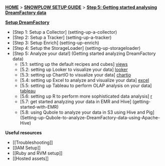 [**HOME**](Home) > [**SNOWPLOW SETUP GUIDE**](Setting-up-DreamFactory) > [**Step 5: Getting started analysing DreamFactory data**](Getting-started-analysing-DreamFactory-data)

[**Setup DreamFactory**](Setting-up-DreamFactory)

- [Step 1: Setup a Collector] (setting-up-a-collector)
- [Step 2: Setup a Tracker] (setting-up-a-tracker)
- [Step 3: Setup Enrich] (setting-up-enrich)
- [Step 4: Setup the StorageLoader] (setting-up-storageloader)
- [Step 5: Analyze your data!] (Getting started analyzing DreamFactory data)
  - [5.1: setting up the default recipes and cubes] [views]
  - [5.2: setting up Looker to visualize your data] [looker]
  - [5.3: setting up ChartIO to visualize your data] [chartio]
  - [5.4: setting up Excel to analyze and visualize your data] [excel]
  - [5.5: setting up Tableau to perform OLAP analysis on your data] [tableau]
  - [5.6: setting up R to perform more sophisticated data analysis] [r]
  - [5.7: get started analyzing your data in EMR and Hive] (getting-started-with-EMR)
  - [5.8: using Qubole to analyze your data in S3 using Hive and Pig] (Setting-up-Qubole-to-analyze-DreamFactory-data-using-Apache-Hive)

**Useful resources**

- [[Troubleshooting]]
- [[IAM Setup]]
- [[Ruby and RVM setup]]
- [[Hosted assets]]


[analyst-cookbook]: http://dreamfactoryanalytics.com/analytics/index.html
[hive]: Getting-started-with-EMR
[infobright]: Getting-started-analysing-your-data-in-Infobright
[chartio]: Setting-up-ChartIO-to-visualize-DreamFactory-data
[excel]: Setting-up-Excel-to-analyze-DreamFactory-data
[tableau]: Setting-up-Tableau-to-analyze-your-DreamFactory-data
[r]: Setting-up-R-to-perform-more-sophisticated-analysis-on-your-DreamFactory-data
[views]: Setting-up-the-prebuilt-views-in-Redshift-and-PostgreSQL
[looker]: Getting-started-with-Looker
